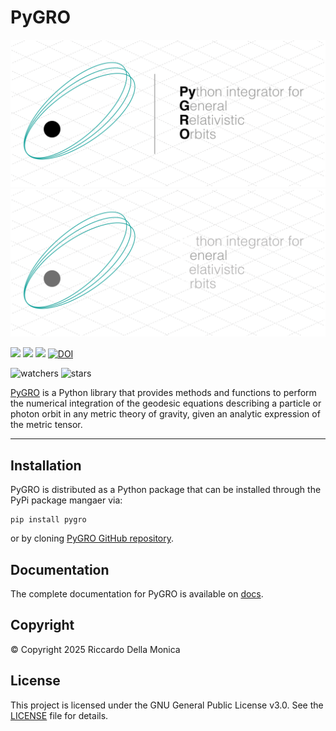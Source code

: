 # PyGRO

![PyGRO](https://github.com/rdellamonica/pygro/blob/master/docs/source/_static/pygro-banner.png?raw=true#gh-light-mode-only)
![PyGRO](https://github.com/rdellamonica/pygro/blob/master/docs/source/_static/pygro-banner-dark.png?raw=true#gh-dark-mode-only)

[<img src="https://img.shields.io/badge/pygro-v.1.0.1-blue">](https://github.com/rdellamonica/pygro)
[<img src="https://img.shields.io/badge/docs-passing-green">](https://rdellamonica.github.io/pygro/index.html)
[<img src="https://img.shields.io/badge/pypi-pygro-orange?link=">](https://pypi.org/project/PyGRO)
[![DOI](https://zenodo.org/badge/334275937.svg)](https://zenodo.org/badge/latestdoi/334275937)

![watchers](https://img.shields.io/github/watchers/rdellamonica/pygro) ![stars](https://img.shields.io/github/stars/rdellamonica/pygro)

[PyGRO](https://github.com/rdellamonica/pygro) is a Python library that provides methods and functions to perform the numerical integration of the geodesic equations describing a particle or photon orbit in any metric theory of gravity, given an analytic expression of the metric tensor.

---

## Installation

PyGRO is distributed as a Python package that can be installed through the PyPi package mangaer via:

```console
pip install pygro
```

or by cloning [PyGRO GitHub repository](https://github.com/rdellamonica/pygro).

## Documentation

The complete documentation for PyGRO is available on [docs](https://rdellamonica.github.io/pygro/index.html).

## Copyright

© Copyright 2025 Riccardo Della Monica

## License

This project is licensed under the GNU General Public License v3.0. See the [LICENSE](./LICENSE.txt) file for details.
